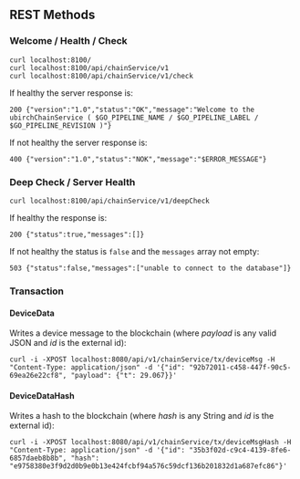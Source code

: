 ## REST Methods

### Welcome / Health / Check

    curl localhost:8100/
    curl localhost:8100/api/chainService/v1
    curl localhost:8100/api/chainService/v1/check

If healthy the server response is:

    200 {"version":"1.0","status":"OK","message":"Welcome to the ubirchChainService ( $GO_PIPELINE_NAME / $GO_PIPELINE_LABEL / $GO_PIPELINE_REVISION )"}

If not healthy the server response is:

    400 {"version":"1.0","status":"NOK","message":"$ERROR_MESSAGE"}

### Deep Check / Server Health

    curl localhost:8100/api/chainService/v1/deepCheck

If healthy the response is:

    200 {"status":true,"messages":[]}

If not healthy the status is `false` and the `messages` array not empty:

    503 {"status":false,"messages":["unable to connect to the database"]}

### Transaction

#### DeviceData

Writes a device message to the blockchain (where _payload_ is any valid JSON and _id_ is the external id):

    curl -i -XPOST localhost:8080/api/v1/chainService/tx/deviceMsg -H "Content-Type: application/json" -d '{"id": "92b72011-c458-447f-90c5-69ea26e22cf8", "payload": {"t": 29.067}}'

#### DeviceDataHash

Writes a hash to the blockchain (where _hash_ is any String and _id_ is the external id):

    curl -i -XPOST localhost:8080/api/v1/chainService/tx/deviceMsgHash -H "Content-Type: application/json" -d '{"id": "35b3f02d-c9c4-4139-8fe6-6857daeb8b8b", "hash": "e9758380e3f9d2d0b9e0b13e424fcbf94a576c59dcf136b201832d1a687efc86"}'
